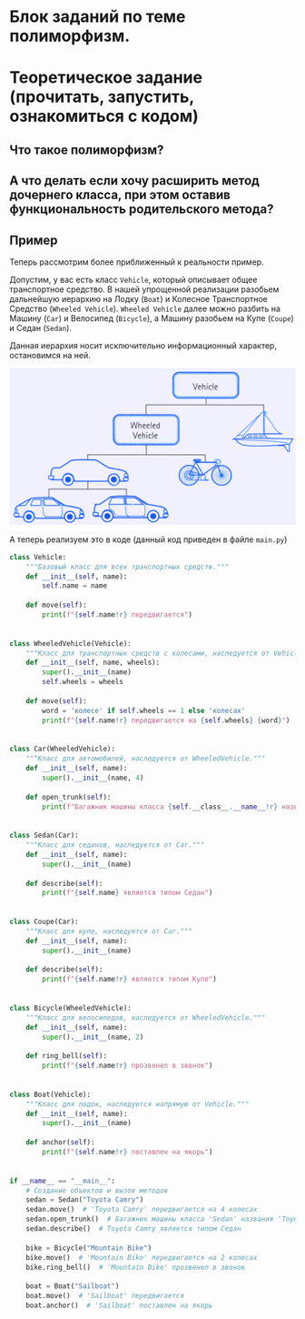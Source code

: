 # Блок заданий по теме полиморфизм.

# Теоретическое задание (прочитать, запустить, ознакомиться с кодом)

## Что такое полиморфизм?







## А что делать если хочу расширить метод дочернего класса, при этом оставив функциональность родительского метода?




## Пример

Теперь рассмотрим более приближенный к реальности пример.

Допустим, у вас есть класс `Vehicle`, который описывает общее транспортное средство. 
В нашей упрощенной реализации разобьем дальнейшую иерархию на Лодку (`Boat`) и Колесное Транспортное Средство (`Wheeled Vehicle`).
`Wheeled Vehicle` далее можно разбить на Машину (`Car`) и Велосипед (`Bicycle`), а Машину разобьем на Купе (`Coupe`) и Седан (`Sedan`).

Данная иерархия носит исключительно информационный характер, остановимся на ней. 

![img.png](img.png)

А теперь реализуем это в коде (данный код приведен в файле `main.py`) 

```python
class Vehicle:
    """Базовый класс для всех транспортных средств."""
    def __init__(self, name):
        self.name = name

    def move(self):
        print(f"{self.name!r} передвигается")


class WheeledVehicle(Vehicle):
    """Класс для транспортных средств с колесами, наследуется от Vehicle."""
    def __init__(self, name, wheels):
        super().__init__(name)
        self.wheels = wheels

    def move(self):
        word = 'колесе' if self.wheels == 1 else 'колесах'
        print(f"{self.name!r} передвигается на {self.wheels} {word}")


class Car(WheeledVehicle):
    """Класс для автомобилей, наследуется от WheeledVehicle."""
    def __init__(self, name):
        super().__init__(name, 4)

    def open_trunk(self):
        print(f"Багажник машины класса {self.__class__.__name__!r} названия {self.name!r} открыт")


class Sedan(Car):
    """Класс для седанов, наследуется от Car."""
    def __init__(self, name):
        super().__init__(name)

    def describe(self):
        print(f"{self.name} является типом Седан")


class Coupe(Car):
    """Класс для купе, наследуется от Car."""
    def __init__(self, name):
        super().__init__(name)

    def describe(self):
        print(f"{self.name!r} является типом Купе")


class Bicycle(WheeledVehicle):
    """Класс для велосипедов, наследуется от WheeledVehicle."""
    def __init__(self, name):
        super().__init__(name, 2)

    def ring_bell(self):
        print(f"{self.name!r} прозвенел в звонок")


class Boat(Vehicle):
    """Класс для лодок, наследуется напрямую от Vehicle."""
    def __init__(self, name):
        super().__init__(name)

    def anchor(self):
        print(f"{self.name!r} поставлен на якорь")


if __name__ == "__main__":
    # Создание объектов и вызов методов
    sedan = Sedan("Toyota Camry")
    sedan.move()  # 'Toyota Camry' передвигается на 4 колесах
    sedan.open_trunk()  # Багажник машины класса 'Sedan' названия 'Toyota Camry' открыт
    sedan.describe()  # Toyota Camry является типом Седан

    bike = Bicycle("Mountain Bike")
    bike.move()  # 'Mountain Bike' передвигается на 2 колесах
    bike.ring_bell()  # 'Mountain Bike' прозвенел в звонок

    boat = Boat("Sailboat")
    boat.move()  # 'Sailboat' передвигается
    boat.anchor()  # 'Sailboat' поставлен на якорь
```
